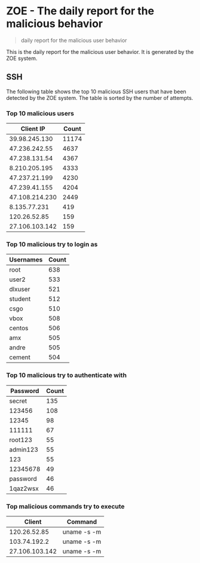 # ZOE - The daily report for the malicious behavior

> daily report for the malicious user behavior

This is the daily report for the malicious user behavior. It is generated by the ZOE system.

## SSH

The following table shows the top 10 malicious SSH users that have been detected by the ZOE
system. The table is sorted by the number of attempts.

### Top 10 malicious users

| Client IP | Count    |
|-----------|----------|
| 39.98.245.130 | 11174 |
| 47.236.242.55 | 4637 |
| 47.238.131.54 | 4367 |
| 8.210.205.195 | 4333 |
| 47.237.21.199 | 4230 |
| 47.239.41.155 | 4204 |
| 47.108.214.230 | 2449 |
| 8.135.77.231 | 419 |
| 120.26.52.85 | 159 |
| 27.106.103.142 | 159 |

### Top 10 malicious try to login as

| Usernames | Count    |
|-----------|----------|
| root | 638 |
| user2 | 533 |
| dlxuser | 521 |
| student | 512 |
| csgo | 510 |
| vbox | 508 |
| centos | 506 |
| amx | 505 |
| andre | 505 |
| cement | 504 |

### Top 10 malicious try to authenticate with

| Password | Count    |
|-----------|----------|
| secret | 135 |
| 123456 | 108 |
| 12345 | 98 |
| 111111 | 67 |
| root123 | 55 |
| admin123 | 55 |
| 123 | 55 |
| 12345678 | 49 |
| password | 46 |
| 1qaz2wsx | 46 |

### Top malicious commands try to execute

| Client | Command |
|--------|---------|
| 120.26.52.85 | uname -s -m |
| 103.74.192.2 | uname -s -m |
| 27.106.103.142 | uname -s -m |
